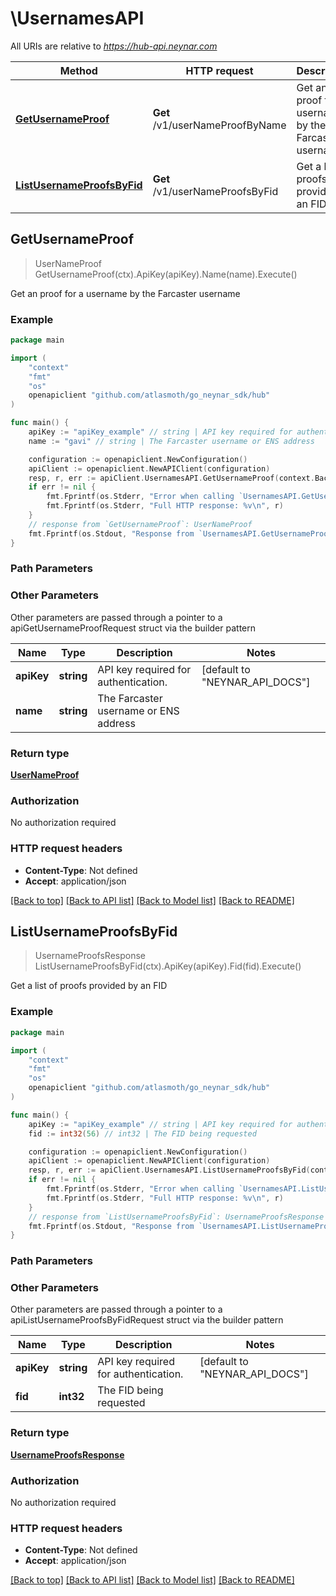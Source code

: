 # \UsernamesAPI

All URIs are relative to *https://hub-api.neynar.com*

| Method                                                                 | HTTP request                    | Description                                           |
| ---------------------------------------------------------------------- | ------------------------------- | ----------------------------------------------------- |
| [**GetUsernameProof**](UsernamesAPI.md#GetUsernameProof)               | **Get** /v1/userNameProofByName | Get an proof for a username by the Farcaster username |
| [**ListUsernameProofsByFid**](UsernamesAPI.md#ListUsernameProofsByFid) | **Get** /v1/userNameProofsByFid | Get a list of proofs provided by an FID               |

## GetUsernameProof

> UserNameProof GetUsernameProof(ctx).ApiKey(apiKey).Name(name).Execute()

Get an proof for a username by the Farcaster username

### Example

```go
package main

import (
	"context"
	"fmt"
	"os"
	openapiclient "github.com/atlasmoth/go_neynar_sdk/hub"
)

func main() {
	apiKey := "apiKey_example" // string | API key required for authentication. (default to "NEYNAR_API_DOCS")
	name := "gavi" // string | The Farcaster username or ENS address

	configuration := openapiclient.NewConfiguration()
	apiClient := openapiclient.NewAPIClient(configuration)
	resp, r, err := apiClient.UsernamesAPI.GetUsernameProof(context.Background()).ApiKey(apiKey).Name(name).Execute()
	if err != nil {
		fmt.Fprintf(os.Stderr, "Error when calling `UsernamesAPI.GetUsernameProof``: %v\n", err)
		fmt.Fprintf(os.Stderr, "Full HTTP response: %v\n", r)
	}
	// response from `GetUsernameProof`: UserNameProof
	fmt.Fprintf(os.Stdout, "Response from `UsernamesAPI.GetUsernameProof`: %v\n", resp)
}
```

### Path Parameters

### Other Parameters

Other parameters are passed through a pointer to a apiGetUsernameProofRequest struct via the builder pattern

| Name       | Type       | Description                           | Notes                                    |
| ---------- | ---------- | ------------------------------------- | ---------------------------------------- |
| **apiKey** | **string** | API key required for authentication.  | [default to &quot;NEYNAR_API_DOCS&quot;] |
| **name**   | **string** | The Farcaster username or ENS address |

### Return type

[**UserNameProof**](UserNameProof.md)

### Authorization

No authorization required

### HTTP request headers

- **Content-Type**: Not defined
- **Accept**: application/json

[[Back to top]](#) [[Back to API list]](../README.md#documentation-for-api-endpoints)
[[Back to Model list]](../README.md#documentation-for-models)
[[Back to README]](../README.md)

## ListUsernameProofsByFid

> UsernameProofsResponse ListUsernameProofsByFid(ctx).ApiKey(apiKey).Fid(fid).Execute()

Get a list of proofs provided by an FID

### Example

```go
package main

import (
	"context"
	"fmt"
	"os"
	openapiclient "github.com/atlasmoth/go_neynar_sdk/hub"
)

func main() {
	apiKey := "apiKey_example" // string | API key required for authentication. (default to "NEYNAR_API_DOCS")
	fid := int32(56) // int32 | The FID being requested

	configuration := openapiclient.NewConfiguration()
	apiClient := openapiclient.NewAPIClient(configuration)
	resp, r, err := apiClient.UsernamesAPI.ListUsernameProofsByFid(context.Background()).ApiKey(apiKey).Fid(fid).Execute()
	if err != nil {
		fmt.Fprintf(os.Stderr, "Error when calling `UsernamesAPI.ListUsernameProofsByFid``: %v\n", err)
		fmt.Fprintf(os.Stderr, "Full HTTP response: %v\n", r)
	}
	// response from `ListUsernameProofsByFid`: UsernameProofsResponse
	fmt.Fprintf(os.Stdout, "Response from `UsernamesAPI.ListUsernameProofsByFid`: %v\n", resp)
}
```

### Path Parameters

### Other Parameters

Other parameters are passed through a pointer to a apiListUsernameProofsByFidRequest struct via the builder pattern

| Name       | Type       | Description                          | Notes                                    |
| ---------- | ---------- | ------------------------------------ | ---------------------------------------- |
| **apiKey** | **string** | API key required for authentication. | [default to &quot;NEYNAR_API_DOCS&quot;] |
| **fid**    | **int32**  | The FID being requested              |

### Return type

[**UsernameProofsResponse**](UsernameProofsResponse.md)

### Authorization

No authorization required

### HTTP request headers

- **Content-Type**: Not defined
- **Accept**: application/json

[[Back to top]](#) [[Back to API list]](../README.md#documentation-for-api-endpoints)
[[Back to Model list]](../README.md#documentation-for-models)
[[Back to README]](../README.md)
